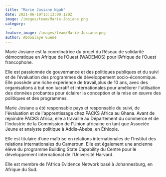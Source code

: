 ```yaml
---
title: "Marie Josiane Ngah"
date: 2021-06-19T13:13:00.120Z
image: /images/team/Marie-Josiane.png
category:
  - 
feature_image: /images/team/Marie-Josiane.png
author: Abdoulaye Guene
---
```

Marie Josiane est la coordinatrice du projet du Réseau de solidarité démocratique en Afrique de l’Ouest (WADEMOS) pour l’Afrique de l’Ouest francophone.

Elle est passionnée de gouvernance et des politiques publiques et du suivi et de l’évaluation des programmes de développement socio-économique. Elle possède une riche expérience de travail,plus de 10 ans, avec des organisations à but non lucratif et internationales pour améliorer l'utilisation des données probantes pour éclairer la conception et la mise en œuvre des politiques et des programmes.

Marie Josiane a été responsable pays et responsable du suivi, de l'évaluation et de l'apprentissage chez PACKS Africa au Ghana. Avant de rejoindre PACKS Africa, elle a travaillé au Département du commerce et de l'industrie de la Commission de l'Union africaine en tant que Associée Jeune et analyste politique à Addis-Abeba, en Éthiopie.

Elle est titulaire d’une maîtrise en relations internationales de l’Institut des relations internationales du Cameroun. Elle est également une ancienne élève du programme Building State Capability du Centre pour le développement international de l’Université Harvard.

Elle est membre de l'Africa Evidence Network basé à Johannesburg, en Afrique du Sud.
